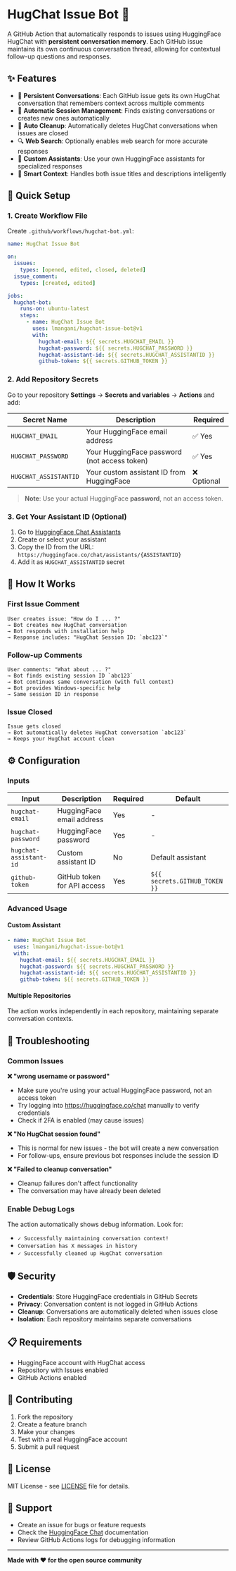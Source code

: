 # HugChat Issue Bot 🤖

A GitHub Action that automatically responds to issues using HuggingFace HugChat with **persistent conversation memory**. Each GitHub issue maintains its own continuous conversation thread, allowing for contextual follow-up questions and responses.

## ✨ Features

- 🧠 **Persistent Conversations**: Each GitHub issue gets its own HugChat conversation that remembers context across multiple comments
- 🔄 **Automatic Session Management**: Finds existing conversations or creates new ones automatically
- 🧹 **Auto Cleanup**: Automatically deletes HugChat conversations when issues are closed
- 🔍 **Web Search**: Optionally enables web search for more accurate responses
- 🎯 **Custom Assistants**: Use your own HuggingFace assistants for specialized responses
- 📝 **Smart Context**: Handles both issue titles and descriptions intelligently

## 🚀 Quick Setup

### 1. Create Workflow File

Create `.github/workflows/hugchat-bot.yml`:

```yaml
name: HugChat Issue Bot

on:
  issues:
    types: [opened, edited, closed, deleted]
  issue_comment:
    types: [created, edited]

jobs:
  hugchat-bot:
    runs-on: ubuntu-latest
    steps:
      - name: HugChat Issue Bot
        uses: lmangani/hugchat-issue-bot@v1
        with:
          hugchat-email: ${{ secrets.HUGCHAT_EMAIL }}
          hugchat-password: ${{ secrets.HUGCHAT_PASSWORD }}
          hugchat-assistant-id: ${{ secrets.HUGCHAT_ASSISTANTID }}
          github-token: ${{ secrets.GITHUB_TOKEN }}
```

### 2. Add Repository Secrets

Go to your repository **Settings** → **Secrets and variables** → **Actions** and add:

| Secret Name | Description | Required |
|-------------|-------------|----------|
| `HUGCHAT_EMAIL` | Your HuggingFace email address | ✅ Yes |
| `HUGCHAT_PASSWORD` | Your HuggingFace password (not access token) | ✅ Yes |
| `HUGCHAT_ASSISTANTID` | Your custom assistant ID from HuggingFace | ❌ Optional |

> **Note**: Use your actual HuggingFace **password**, not an access token.

### 3. Get Your Assistant ID (Optional)

1. Go to [HuggingFace Chat Assistants](https://huggingface.co/chat/assistants)
2. Create or select your assistant
3. Copy the ID from the URL: `https://huggingface.co/chat/assistants/{ASSISTANTID}`
4. Add it as `HUGCHAT_ASSISTANTID` secret

## 📖 How It Works

### First Issue Comment
```
User creates issue: "How do I ... ?"
→ Bot creates new HugChat conversation
→ Bot responds with installation help
→ Response includes: "HugChat Session ID: `abc123`"
```

### Follow-up Comments
```
User comments: "What about ... ?"
→ Bot finds existing session ID `abc123`
→ Bot continues same conversation (with full context)
→ Bot provides Windows-specific help
→ Same session ID in response
```

### Issue Closed
```
Issue gets closed
→ Bot automatically deletes HugChat conversation `abc123`
→ Keeps your HugChat account clean
```

## ⚙️ Configuration

### Inputs

| Input | Description | Required | Default |
|-------|-------------|----------|---------|
| `hugchat-email` | HuggingFace email address | Yes | - |
| `hugchat-password` | HuggingFace password | Yes | - |
| `hugchat-assistant-id` | Custom assistant ID | No | Default assistant |
| `github-token` | GitHub token for API access | Yes | `${{ secrets.GITHUB_TOKEN }}` |

### Advanced Usage

#### Custom Assistant
```yaml
- name: HugChat Issue Bot
  uses: lmangani/hugchat-issue-bot@v1
  with:
    hugchat-email: ${{ secrets.HUGCHAT_EMAIL }}
    hugchat-password: ${{ secrets.HUGCHAT_PASSWORD }}
    hugchat-assistant-id: ${{ secrets.HUGCHAT_ASSISTANTID }}
    github-token: ${{ secrets.GITHUB_TOKEN }}
```

#### Multiple Repositories
The action works independently in each repository, maintaining separate conversation contexts.

## 🔧 Troubleshooting

### Common Issues

**❌ "wrong username or password"**
- Make sure you're using your actual HuggingFace password, not an access token
- Try logging into https://huggingface.co/chat manually to verify credentials
- Check if 2FA is enabled (may cause issues)

**❌ "No HugChat session found"**
- This is normal for new issues - the bot will create a new conversation
- For follow-ups, ensure previous bot responses include the session ID

**❌ "Failed to cleanup conversation"**
- Cleanup failures don't affect functionality
- The conversation may have already been deleted

### Enable Debug Logs

The action automatically shows debug information. Look for:
- `✓ Successfully maintaining conversation context!`
- `Conversation has X messages in history`
- `✓ Successfully cleaned up HugChat conversation`

## 🛡️ Security

- **Credentials**: Store HuggingFace credentials in GitHub Secrets
- **Privacy**: Conversation content is not logged in GitHub Actions
- **Cleanup**: Conversations are automatically deleted when issues close
- **Isolation**: Each repository maintains separate conversations

## 📋 Requirements

- HuggingFace account with HugChat access
- Repository with Issues enabled
- GitHub Actions enabled

## 🤝 Contributing

1. Fork the repository
2. Create a feature branch
3. Make your changes
4. Test with a real HuggingFace account
5. Submit a pull request

## 📄 License

MIT License - see [LICENSE](LICENSE) file for details.

## 🙋 Support

- Create an issue for bugs or feature requests
- Check the [HuggingFace Chat](https://huggingface.co/chat) documentation
- Review GitHub Actions logs for debugging information

---

**Made with ❤️ for the open source community**
